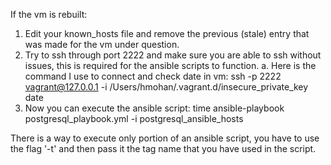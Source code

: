 If the vm is rebuilt:
   1. Edit your known_hosts file and remove the previous (stale) entry that was made for the vm under question.
   2. Try to ssh through port 2222 and make sure you are able to ssh without issues, this is required for the ansible scripts to function.
      a. Here is the command I use to connect and check date in vm:
          ssh -p 2222 vagrant@127.0.0.1 -i /Users/hmohan/.vagrant.d/insecure_private_key date
   3. Now you can execute the ansible script: time ansible-playbook postgresql_playbook.yml -i postgresql_ansible_hosts

There is a way to execute only portion of an ansible script, you have to use the flag '-t' and then pass it the tag name that you have used in the script.

